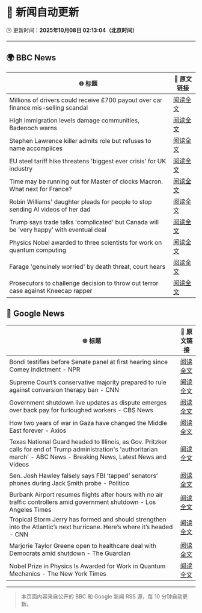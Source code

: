 # 🧠 新闻自动更新

🕒 更新时间：**2025年10月08日 02:13:04（北京时间）**

---

## 🌍 BBC News

| 🌐 标题 | 🔗 原文链接 |
|--------|-------------|
| Millions of drivers could receive £700 payout over car finance mis-selling scandal | [阅读全文](https://www.bbc.com/news/articles/cqlzwqv7xz1o?at_medium=RSS&at_campaign=rss) |
| High immigration levels damage communities, Badenoch warns | [阅读全文](https://www.bbc.com/news/articles/c5ye7njqp2eo?at_medium=RSS&at_campaign=rss) |
| Stephen Lawrence killer admits role but refuses to name accomplices | [阅读全文](https://www.bbc.com/news/articles/cewn99k9l7zo?at_medium=RSS&at_campaign=rss) |
| EU steel tariff hike threatens 'biggest ever crisis' for UK industry | [阅读全文](https://www.bbc.com/news/articles/cwy875px79po?at_medium=RSS&at_campaign=rss) |
| Time may be running out for Master of clocks Macron. What next for France? | [阅读全文](https://www.bbc.com/news/articles/c0kn04453z8o?at_medium=RSS&at_campaign=rss) |
| Robin Williams' daughter pleads for people to stop sending AI videos of her dad | [阅读全文](https://www.bbc.com/news/articles/c0r0erqk18jo?at_medium=RSS&at_campaign=rss) |
| Trump says trade talks 'complicated' but Canada will be 'very happy' with eventual deal | [阅读全文](https://www.bbc.com/news/articles/cj6xje2778go?at_medium=RSS&at_campaign=rss) |
| Physics Nobel awarded to three scientists for work on quantum computing | [阅读全文](https://www.bbc.com/news/articles/c98d00nq47jo?at_medium=RSS&at_campaign=rss) |
| Farage 'genuinely worried' by death threat, court hears | [阅读全文](https://www.bbc.com/news/articles/cyv6zd73jmzo?at_medium=RSS&at_campaign=rss) |
| Prosecutors to challenge decision to throw out terror case against Kneecap rapper | [阅读全文](https://www.bbc.com/news/articles/ced57ddgqpyo?at_medium=RSS&at_campaign=rss) |

## 📰 Google News

| 🌐 标题 | 🔗 原文链接 |
|--------|-------------|
| Bondi testifies before Senate panel at first hearing since Comey indictment - NPR | [阅读全文](https://news.google.com/rss/articles/CBMijgFBVV95cUxQaHlBcXZScGVReFNrMksxbEZXenNMRHg3Ry1EWHJkbXQ4S1FIUEluSU1KWEF0T1VkQUR4cF9xN2pnRWZjV3FONFFxbzNFTmlqUmEyUEcwbXM4Q0tCdHFLanM0LVVMU1VROXZFVDZtem92OTlLbkFwLWRrSEM4bGVobWFld2x5LVVld1N5aW5B?oc=5) |
| Supreme Court’s conservative majority prepared to rule against conversion therapy ban - CNN | [阅读全文](https://news.google.com/rss/articles/CBMimAFBVV95cUxNZkVwR2FmZWY2SmJ2X194clh3SGNDQ2lTSEgyQUtMRnF0M0NNbk1qUnNtOHlOMERxUmM1emppa3p4bm9rdWthSFQ1YldlWU02MmRiOWFldmtRNFpqSG1DLXF4bk0zLUNONmoxeHhUWUJJRTRPckRjdDVnek42dUhmSWtXVEp4MFVTdVRxdnM4YXVBSDlPaTlDdg?oc=5) |
| Government shutdown live updates as dispute emerges over back pay for furloughed workers - CBS News | [阅读全文](https://news.google.com/rss/articles/CBMiqgFBVV95cUxNMTQtMEFxRS1MaW9FMUxRdlhqRlBJMmx1Y2RwempQRkQ3Y0xJd2hic2hja05ZY3ZfeFR1M1N3eDk3WXRQTDJ1dFdDUWZJOGlfLS1WTG9vcTdOVmNwX1diY29WY19VTFhKeW0zWFJSaE9COXlBU0dtUDNlV0VwVmJrZ2tWUlFBdURrdE1NWU9OcGlDQVRKZTVVQThfeVFTb3MwV0FZN3JaMldrZ9IBrwFBVV95cUxQY2Ftak03UnhZN3hvMHhnZEgwREh6VXd2YnZmZ1doYlk3S01YOUF5d3paZzBMWklGalk2U0F0S0F3VDNCQXBmS01raVhZRzRUanRlb0dGbDk5ZzhzRExvSFl4NnlKZzRkbzdnOHRURjNLamg5OUZpT1UyaFp4TlpCOXBIU2NyYUlKN3RWNE1tcXBBU19DbV9EUDZLTWRhUXRIOHRacVkzVnlfanZWbEow?oc=5) |
| How two years of war in Gaza have changed the Middle East forever - Axios | [阅读全文](https://news.google.com/rss/articles/CBMigAFBVV95cUxPd3Y5VC1xNDZfUVRJWERCZ0FhWkhvOGJZVXJ6Ul9feGdLakl1QXhxOXZHdWRISlNNaDRfYlk4QmZVNFUzTTl1eGQwUTYyVzRrMkwwQ2h5d1VzX0RZNGo0TFQyLVJna0haY09DWnJ0UGVzUk5mV1FWNkFxZURYbTQtcw?oc=5) |
| Texas National Guard headed to Illinois, as Gov. Pritzker calls for end of Trump administration's 'authoritarian march' - ABC News - Breaking News, Latest News and Videos | [阅读全文](https://news.google.com/rss/articles/CBMiogFBVV95cUxOVGpzTmJhM1lyNG0yS1RWOTdxeENWekNRa2w3M1FfU3VHWGFyY2VrdDdnUDM1OTFTczFvNnVBOWpTbkYzTHMtNno0UW1GcFdSVFQ5UFA4ZWs0WHRZVkh5a0ZOQnRBR1RMZTVuNlg1R3FZbGcxR1NxdDdpRG9lYm1qdTlSSHQ0Zm9ZMm9qVHRmdF92aTdpOEFqek5mbFdaMWN6b2fSAacBQVVfeXFMT3RiWDloTldrM0VUZ29UYkExeW1PMFNBbmcxQkRhX0plZU5BeENQX25XMWJMdFNEanhWX0haZnY2VlU2THY2WkU2TU9xNE1DN2NZT1VzNTgyb0I5RVdSMWxuei1YQTJ0NEdZMHhnUzVsN0hmTGtXbXpoX3NjRmVIOEVsN3J0RzRRc2l2WlF3dmJtSWg3VFlWSG8ycHFrTDd1SlVjbnZfejA?oc=5) |
| Sen. Josh Hawley falsely says FBI ‘tapped’ senators’ phones during Jack Smith probe - Politico | [阅读全文](https://news.google.com/rss/articles/CBMipAFBVV95cUxQVmZYNFdKemc3RTdkZ19pbG94QnpVSUpLSHlxY1lnMTFuM0hxajJUUVZ1akpmUlNfWThYZ1BrclBxRFJsbXVPWUlvUWotenZ2cmltdlozMEhTVTI0dW1IMENXZGl4NUUzM0s5bk5GM1J0cVYwdU4xT2VtVjg5SzM0SWNEeEYzS291bm8xenkyaFhoNWFKdDZkY3p4bXdBR0ZoSVlaNA?oc=5) |
| Burbank Airport resumes flights after hours with no air traffic controllers amid government shutdown - Los Angeles Times | [阅读全文](https://news.google.com/rss/articles/CBMi1gFBVV95cUxNT0tURFZpaHk3N2tBbHRYWWxVS3N3d0pPYndzNF9EZ1N1dlZtQjh6WTZTanFwQUVXS0huVGRLM2VScjlfTkd5QnhuRzBqQUY5NWhqYUxwc05YQXp3X0R3alRyaFBIVzg1bWpCZmp1cTZYTWM3SW9RYnlrcVJDSktOV3k1VkU2RFdiQ0ZiM3JQVk9OT2x0dVlUUk5YWXJBMVRtOVlKLWRCbWk3UnBxakx6MUtpcWo4dldoYnBLNjhnOGptcjFQZWMtc3Etb3o1em9UcW5PUDJ3?oc=5) |
| Tropical Storm Jerry has formed and should strengthen into the Atlantic’s next hurricane. Here’s where it’s headed - CNN | [阅读全文](https://news.google.com/rss/articles/CBMihgFBVV95cUxNcjlfMjdma0E3MDR3MWl0YThIYlRNcmdialRkNE1WRHRpM1NldG43TnNaV3luZjJla2dWTXhYbHk3TmF0RHBhX1JHV0xqejYzaFlGWnZRdEFOWTdhUDE2Nld2SVQ3MFFMU095WjRVTm1Vam1hdUp3dEM3d1UwTWJfNG56aFA2Zw?oc=5) |
| Marjorie Taylor Greene open to healthcare deal with Democrats amid shutdown - The Guardian | [阅读全文](https://news.google.com/rss/articles/CBMiowFBVV95cUxOZXlLWF81djNUXzZfMEF3MjVuaXpSRndLN2c4ZFEwNEJESHQzS2NIV0ZwbldYdldSR0hGY3dHNVcyWmlJRGpabng1ZVF5RkJIUkxPS1pna1FLd1dSemhVWUEzX1NuSkNock1rcXQxd3E2eHkzMUhIMmdKbHRPVm5yaUJkVWZYWGRwSk83T2lkR05YXzZ2cTc5TmNFT3pCVEFvSkZZ?oc=5) |
| Nobel Prize in Physics Is Awarded for Work in Quantum Mechanics - The New York Times | [阅读全文](https://news.google.com/rss/articles/CBMidkFVX3lxTE1jNlRHTjlyeHVqaEVDQ1lPbDh4OE9TV1JZb0Z2VEE0bWNMd0puTGNfSWNsTnlERmxqbzhWM3lvTnVldEZGV245Z3lmZ3hBUHRqVW40OThLS3R1S0RZMWxULWxkY2h4azluU2I4RGtBMWpXY1ZjcWc?oc=5) |

---
> 本页面内容来自公开的 BBC 和 Google 新闻 RSS 源，每 10 分钟自动更新。